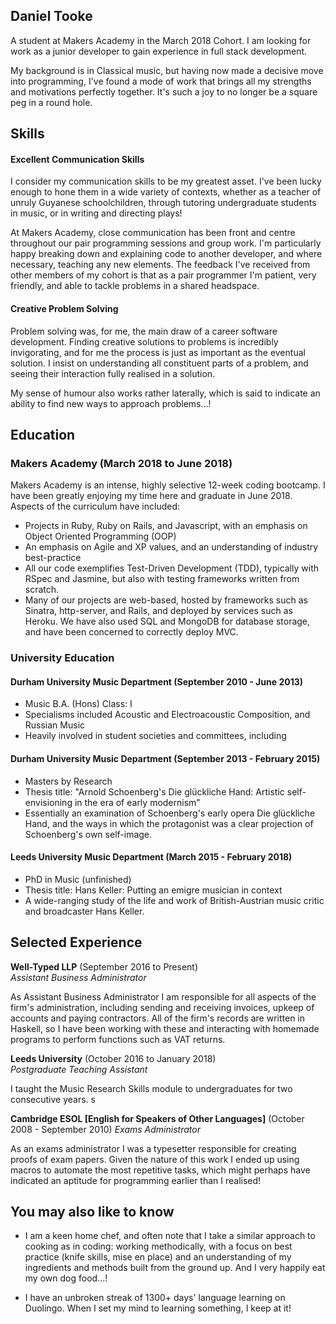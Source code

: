 ## Daniel Tooke

A student at Makers Academy in the March 2018 Cohort. I am looking for work as a junior developer to gain experience in full stack development.
<!-- I'm a motivated and highly versatile individual, a thinker in need of constant stimulation, and all-round excitable person. -->

My background is in Classical music, but having now made a decisive move into programming, I've found a mode of work that brings all my strengths and motivations perfectly together. It's such a joy to no longer be a square peg in a round hole.

## Skills

#### Excellent Communication Skills

I consider my communication skills to be my greatest asset. I've been lucky enough to hone them in a wide variety of contexts, whether as a teacher of unruly Guyanese schoolchildren, through tutoring undergraduate students in music, or in writing and directing plays!

At Makers Academy, close communication has been front and centre throughout our pair programming sessions and group work. I'm particularly happy breaking down and explaining code to another developer, and where necessary, teaching any new elements. The feedback I've received from other members of my cohort is that as a pair programmer I'm patient, very friendly, and able to tackle problems in a shared headspace.

#### Creative Problem Solving

Problem solving was, for me, the main draw of a career software development. Finding creative solutions to problems is incredibly invigorating, and for me the process is just as important as the eventual solution. I insist on understanding all constituent parts of a problem, and seeing their interaction fully realised in a solution.

My sense of humour also works rather laterally, which is said to indicate an ability to find new ways to approach problems...!
<!--
- I achieved A during my work at B (job, or otherwise)
- I contributed to the growth of X while doing Y (job, or otherwise)
- I built this, made this, broke this, fixed this, etc.
- A link to some on-line evidence (blogs, videos, articles, etc.) -->

## Education

### Makers Academy (March 2018 to June 2018)

Makers Academy is an intense, highly selective 12-week coding bootcamp. I have been greatly enjoying my time here and graduate in June 2018. Aspects of the curriculum have included:

- Projects in Ruby, Ruby on Rails, and Javascript, with an emphasis on Object Oriented Programming (OOP)
- An emphasis on Agile and XP values, and an understanding of industry best-practice
- All our code exemplifies Test-Driven Development (TDD), typically with RSpec and Jasmine, but also with testing frameworks written from scratch.
- Many of our projects are web-based, hosted by frameworks such as Sinatra, http-server, and Rails, and deployed by services such as Heroku. We have also used SQL and MongoDB for database storage, and have been concerned to correctly deploy MVC.
<!-- - Experience at learning how to learn

- Curious and passionate about code. [PROVIDE EVIDENCE]
- Fast, independent learner [PROVIDE EVIDENCE]
- Great collaborator [PROVIDE EVIDENCE] -->

### University Education

#### Durham University Music Department (September 2010 - June 2013)

- Music B.A. (Hons) Class: I
- Specialisms included Acoustic and Electroacoustic Composition, and Russian Music
- Heavily involved in student societies and committees, including

#### Durham University Music Department (September 2013 - February 2015)

- Masters by Research
- Thesis title: "Arnold Schoenberg's Die glückliche Hand: Artistic self-envisioning in the era of early modernism"
- Essentially an examination of Schoenberg's early opera Die glückliche Hand, and the ways in which the protagonist was a clear projection of Schoenberg's own self-image.

#### Leeds University Music Department  (March 2015 - February 2018)

- PhD in Music (unfinished)
- Thesis title: Hans Keller: Putting an emigre musician in context
- A wide-ranging study of the life and work of British-Austrian music critic and broadcaster Hans Keller.

<!--- #### Any other qualifications --->

## Selected Experience

**Well-Typed LLP** (September 2016 to Present)    
*Assistant Business Administrator*

As Assistant Business Administrator I am responsible for all aspects of the firm's administration, including sending and receiving invoices, upkeep of accounts and paying contractors. All of the firm's records are written in Haskell, so I have been working with these and interacting with homemade programs to perform functions such as VAT returns.

**Leeds University** (October 2016 to January 2018)   
*Postgraduate Teaching Assistant*

I taught the Music Research Skills module to undergraduates for two consecutive years. <!-- Expand this! -->s

**Cambridge ESOL [English for Speakers of Other Languages]** (October 2008 - September 2010)
*Exams Administrator*

As an exams administrator I was a typesetter responsible for creating proofs of exam papers. Given the nature of this work I ended up using macros to automate the most repetitive tasks, which might perhaps have indicated an aptitude for programming earlier than I realised!

## You may also like to know

- I am a keen home chef, and often note that I take a similar approach to cooking as in coding: working methodically, with a focus on best practice (knife skills, mise en place) and an understanding of my ingredients and methods built from the ground up. And I very happily eat my own dog food...!

- I have an unbroken streak of 1300+ days' language learning on Duolingo. When I set my mind to learning something, I keep at it!
